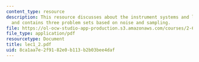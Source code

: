 ```yaml
---
content_type: resource
description: This resource discusses about the instrument systems and limits to measurement
  and contains three problem sets based on noise and sampling.
file: https://ol-ocw-studio-app-production.s3.amazonaws.com/courses/2-693-principles-of-oceanographic-instrument-systems-sensors-and-measurements-13-998-spring-2004/8ca1aa7e2f9182e0b113b2b03bee4daf_lec1_2.pdf
file_type: application/pdf
resourcetype: Document
title: lec1_2.pdf
uid: 8ca1aa7e-2f91-82e0-b113-b2b03bee4daf
---
```

